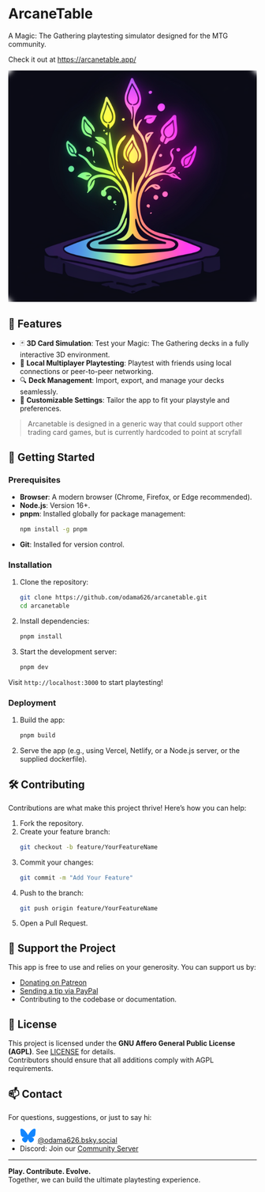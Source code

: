 # ArcaneTable

A Magic: The Gathering playtesting simulator designed for the MTG community.

Check it out at https://arcanetable.app/

![splash image](./public/splash-logo.png)

## 🌟 Features

- 🃏 **3D Card Simulation**: Test your Magic: The Gathering decks in a fully interactive 3D environment.
- 🤝 **Local Multiplayer Playtesting**: Playtest with friends using local connections or peer-to-peer networking.
- 🔍 **Deck Management**: Import, export, and manage your decks seamlessly.
- 🔧 **Customizable Settings**: Tailor the app to fit your playstyle and preferences.

> Arcanetable is designed in a generic way that could support other trading card games, but is currently hardcoded to point at scryfall

## 🚀 Getting Started

### Prerequisites

- **Browser**: A modern browser (Chrome, Firefox, or Edge recommended).
- **Node.js**: Version 16+.
- **pnpm**: Installed globally for package management:
  ```bash
  npm install -g pnpm
  ```
- **Git**: Installed for version control.

### Installation

1. Clone the repository:
   ```bash
   git clone https://github.com/odama626/arcanetable.git
   cd arcanetable
   ```
2. Install dependencies:
   ```bash
   pnpm install
   ```
3. Start the development server:
   ```bash
   pnpm dev
   ```

Visit `http://localhost:3000` to start playtesting!

### Deployment

1. Build the app:
   ```bash
   pnpm build
   ```
2. Serve the app (e.g., using Vercel, Netlify, or a Node.js server, or the supplied dockerfile).

## 🛠️ Contributing

Contributions are what make this project thrive! Here’s how you can help:

1. Fork the repository.
2. Create your feature branch:
   ```bash
   git checkout -b feature/YourFeatureName
   ```
3. Commit your changes:
   ```bash
   git commit -m "Add Your Feature"
   ```
4. Push to the branch:
   ```bash
   git push origin feature/YourFeatureName
   ```
5. Open a Pull Request.

## 💖 Support the Project

This app is free to use and relies on your generosity. You can support us by:

- [Donating on Patreon](https://patreon.com/arcanetable)
- [Sending a tip via PayPal](https://paypal.me/arcanetable)
- Contributing to the codebase or documentation.

## 📝 License

This project is licensed under the **GNU Affero General Public License (AGPL)**. See [LICENSE](./LICENSE) for details.  
Contributors should ensure that all additions comply with AGPL requirements.

## 📫 Contact

For questions, suggestions, or just to say hi:

- ![bluesky logo](./public/Bluesky_Logox32.png) [@odama626.bsky.social](https://bsky.app/profile/odama626.bsky.social)
- Discord: Join our [Community Server](https://discord.gg/TJGJTGff)

---

**Play. Contribute. Evolve.**  
Together, we can build the ultimate playtesting experience.
